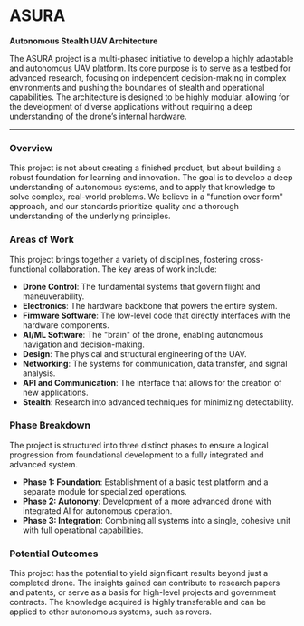 # ASURA

**Autonomous Stealth UAV Architecture**

The ASURA project is a multi-phased initiative to develop a highly adaptable and autonomous UAV platform. Its core purpose is to serve as a testbed for advanced research, focusing on independent decision-making in complex environments and pushing the boundaries of stealth and operational capabilities. The architecture is designed to be highly modular, allowing for the development of diverse applications without requiring a deep understanding of the drone’s internal hardware.

---

### **Overview**

This project is not about creating a finished product, but about building a robust foundation for learning and innovation. The goal is to develop a deep understanding of autonomous systems, and to apply that knowledge to solve complex, real-world problems. We believe in a "function over form" approach, and our standards prioritize quality and a thorough understanding of the underlying principles.

### **Areas of Work**

This project brings together a variety of disciplines, fostering cross-functional collaboration. The key areas of work include:

* **Drone Control**: The fundamental systems that govern flight and maneuverability.
* **Electronics**: The hardware backbone that powers the entire system.
* **Firmware Software**: The low-level code that directly interfaces with the hardware components.
* **AI/ML Software**: The "brain" of the drone, enabling autonomous navigation and decision-making.
* **Design**: The physical and structural engineering of the UAV.
* **Networking**: The systems for communication, data transfer, and signal analysis.
* **API and Communication**: The interface that allows for the creation of new applications.
* **Stealth**: Research into advanced techniques for minimizing detectability.

### **Phase Breakdown**

The project is structured into three distinct phases to ensure a logical progression from foundational development to a fully integrated and advanced system.

* **Phase 1: Foundation**: Establishment of a basic test platform and a separate module for specialized operations.
* **Phase 2: Autonomy**: Development of a more advanced drone with integrated AI for autonomous operation.
* **Phase 3: Integration**: Combining all systems into a single, cohesive unit with full operational capabilities.

### **Potential Outcomes**

This project has the potential to yield significant results beyond just a completed drone. The insights gained can contribute to research papers and patents, or serve as a basis for high-level projects and government contracts. The knowledge acquired is highly transferable and can be applied to other autonomous systems, such as rovers.
